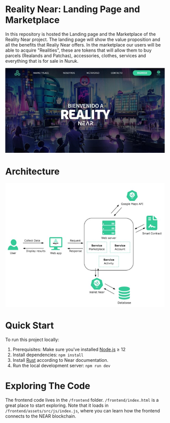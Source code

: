 Reality Near: Landing Page and Marketplace
==================

In this repository is hosted the Landing page and the Marketplace of the Reality Near project. The landing page will show the value proposition and all the benefits that Realiy Near offers. In the marketplace our users will be able to acquire "Realities", these are tokens that will allow them to buy parcels (Realands and Patchas), accessories, clothes, services and everything that is for sale in Nuruk.

![Cover page](/frontend/assets/img/readme/cover-page.jpg "Reality Near")

Architecture
===========
![Front End Architecture](/frontend/assets/img/readme/architecture.jpg "Front End Architecture")

Quick Start
===========

To run this project locally:

1. Prerequisites: Make sure you've installed [Node.js] ≥ 12
2. Install dependencies: `npm install`
3. Install [Rust] according to Near documentation.
4. Run the local development server: `npm run dev`

Exploring The Code
==================
The frontend code lives in the `/frontend` folder. `/frontend/index.html` is a great place to start exploring. Note that it loads in `/frontend/assets/src/js/index.js`, where you can learn how the frontend connects to the NEAR blockchain.

  [create-near-app]: https://github.com/near/create-near-app
  [Node.js]: https://nodejs.org/en/download/package-manager/
  [jest]: https://jestjs.io/
  [NEAR accounts]: https://docs.near.org/docs/concepts/account
  [NEAR Wallet]: https://wallet.testnet.near.org/
  [near-cli]: https://github.com/near/near-cli
  [gh-pages]: https://github.com/tschaub/gh-pages
  [Rust]: https://docs.near.org/docs/develop/contracts/rust/intro
